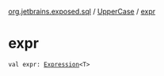 [org.jetbrains.exposed.sql](../index.md) / [UpperCase](index.md) / [expr](.)

# expr

`val expr: `[`Expression`](../-expression/index.md)`<T>`